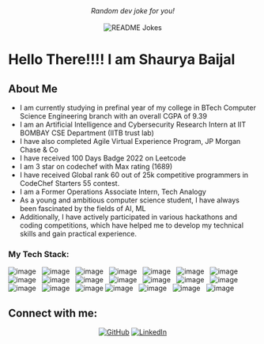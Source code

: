 <div align="center"> 
<i>Random dev joke for you!</i></br></br>
<img align="center" src="https://readme-jokes.vercel.app/api?bgColor=%23073b4c&textColor=%2306d6a0&aColor=%2306d6a0&borderColor=%2306d6a0" alt="README Jokes">
</div>


<h1> Hello There!!!!     I am Shaurya Baijal </h1>


## About Me

- I am currently studying in prefinal year of my college in BTech Computer Science Engineering branch with an overall CGPA of 9.39
- I am an Artificial Intelligence and Cybersecurity Research Intern at IIT BOMBAY CSE Department (IITB trust lab) 
- I have also completed Agile Virtual Experience Program, JP Morgan Chase & Co
- I have received 100 Days Badge 2022 on Leetcode 
- I am 3 star on codechef with Max rating (1689) 
- I have received Global rank 60 out of 25k competitive programmers in CodeChef Starters 55 contest.
- I am a Former Operations Associate Intern, Tech Analogy
- As a young and ambitious computer science student, I have always been fascinated by the fields of AI, ML
- Additionally, I have actively participated in various hackathons and coding competitions, which have helped me to develop my technical skills and gain practical experience.

### My Tech Stack:

![image](https://img.shields.io/badge/Python-14354C?style=for-the-badge&logo=python&logoColor=white)&nbsp;&nbsp;
![image](https://img.shields.io/badge/C%2B%2B-00599C?style=for-the-badge&logo=c%2B%2B&logoColor=white)&nbsp;&nbsp;
![image](https://img.shields.io/badge/HTML5-E34F26?style=for-the-badge&logo=html5&logoColor=white)&nbsp;&nbsp;
![image](https://img.shields.io/badge/CSS3-1572B6?style=for-the-badge&logo=css3&logoColor=white)&nbsp;&nbsp;
![image](https://img.shields.io/badge/Bootstrap-430098?style=for-the-badge&logo=bootstrap&logoColor=white)&nbsp;&nbsp;
![image](https://img.shields.io/badge/NumPy-000000?style=for-the-badge&logo=numpy&logoColor=white)&nbsp;&nbsp;
![image](https://img.shields.io/badge/Pandas-000000?style=for-the-badge&logo=pandas&logoColor=white)&nbsp;&nbsp;
![image](https://img.shields.io/badge/Matplotlib-000000?style=for-the-badge&logo=matplotlib&logoColor=white)&nbsp;&nbsp;
![image](https://img.shields.io/badge/Seaborn-000000?style=for-the-badge&logo=seaborn&logoColor=white)&nbsp;&nbsp;
![image](https://img.shields.io/badge/Plotly-000000?style=for-the-badge&logo=plotly&logoColor=white)&nbsp;&nbsp;
![image](https://img.shields.io/badge/ScikitLearn-000000?style=for-the-badge&logo=scikitlearn&logoColor=white)&nbsp;&nbsp;
![image](https://img.shields.io/badge/Flask-000000?style=for-the-badge&logo=flask&logoColor=white)&nbsp;&nbsp;
![image](https://img.shields.io/badge/NLTK-000000?style=for-the-badge&logo=nltk&logoColor=white)&nbsp;&nbsp;
![image](https://img.shields.io/badge/Gensim-000000?style=for-the-badge&logo=gensim&logoColor=white)&nbsp;&nbsp;
![image](https://img.shields.io/badge/Streamlit-000000?style=for-the-badge&logo=streamlit&logoColor=white)&nbsp;&nbsp;
![image](https://img.shields.io/badge/conda-342B029.svg?&style=for-the-badge&logo=anaconda&logoColor=white)&nbsp;&nbsp;
![image](https://img.shields.io/badge/Git-F05032?style=for-the-badge&logo=git&logoColor=white)
![image](https://img.shields.io/badge/GitHub-F9AB00?style=for-the-badge&logo=GitHub&logoColor=white)&nbsp;&nbsp;
![image](https://img.shields.io/badge/Jupyter-F37626.svg?&style=for-the-badge&logo=Jupyter&logoColor=white)&nbsp;&nbsp;
![image](https://img.shields.io/badge/Colab-F9AB00?style=for-the-badge&logo=Google%20Colab&logoColor=white)&nbsp;&nbsp;
![image](https://img.shields.io/badge/Linux-F9AB00?style=for-the-badge&logo=Linux&logoColor=white)&nbsp;&nbsp;

## Connect with me:

<p align="center">
	<a href=https://github.com/shauryabaijal><img src="https://user-images.githubusercontent.com/58532023/171219272-a68dd897-a9c7-4826-b7e6-10ef84e6a0a8.png" alt="GitHub"/></a>
	<a href=https://www.linkedin.com/in/shaurya-baijal-275630203/><img src="https://user-images.githubusercontent.com/58532023/171219303-8839f911-21bf-453f-b517-9dd6ef9a873c.png" alt="LinkedIn"/></a>
	
	
	
</p>


</br>

</br>


<div>
	</br>
	</div>

